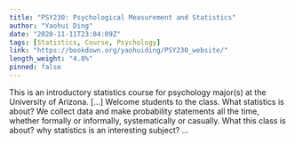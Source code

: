 ```yaml
---
title: "PSY230: Psychological Measurement and Statistics"
author: "Yaohui Ding"
date: "2020-11-11T23:04:09Z"
tags: [Statistics, Course, Psychology]
link: "https://bookdown.org/yaohuiding/PSY230_website/"
length_weight: "4.8%"
pinned: false
---
```


This is an introductory statistics course for psychology major(s) at the University of Arizona. [...] Welcome students to the class. What statistics is about? We collect data and make probability statements all the time, whether formally or informally, systematically or casually. What this class is about? why statistics is an interesting subject? ...
